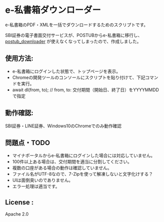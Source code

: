 # e-私書箱ダウンローダー

e-私書箱のPDF・XMLを一括でダウンロードするためのスクリプトです。

SBI証券の電子書面交付サービスが、POSTUBからe-私書箱に移行し、[postub_downloader](https://github.com/shingo45endo/postub_downloader)
が使えなくなってしまったので、作成しました。

## 使用方法:
- e-私書箱にログインした状態で、トップページを表示。
- Chromeの開発ツールのコンソールにスクリプトを貼り付けて、下記コマンドを実行。
- await dl(from, to);   // from, to: 交付期間（開始日、終了日）をYYYYMMDDで指定

## 動作確認:
SBI証券・LINE証券、Windows10のChromeでのみ動作確認

## 問題点・TODO
- マイナポータルからe-私書箱にログインした場合には対応していません。
- 100件以上ある場合は、交付期間を適当に分割してください。
- 複数の口座がある場合の動作は確認していません。
- ファイル名がUTF-8なので、7-Zipを使って解凍しないと文字化けする？
- UIは面倒臭いのでありません。
- エラー処理は適当です。

## License :
Apache 2.0
